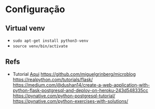 # Configuração

## Virtual venv

- `sudo apt-get install python3-venv`
- `source venv/bin/activate`




## Refs

- Tutorial [Aqui](https://blog.miguelgrinberg.com/post/the-flask-mega-tutorial-part-i-hello-world)
https://github.com/miguelgrinberg/microblog
https://realpython.com/tutorials/flask/
https://medium.com/@dushan14/create-a-web-application-with-python-flask-postgresql-and-deploy-on-heroku-243d548335cc
https://pynative.com/python-postgresql-tutorial/
https://pynative.com/python-exercises-with-solutions/
